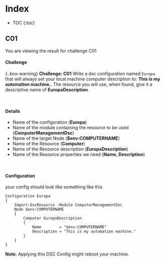# Index

* TOC
{:toc}


## C01

You are viewing the result for challenge C01

#### Challenge

{:.box-warning}
**Challenge: C01** Write a dsc configuration named `Europa` that will always set your local machine computer description to: **This is my automation machine.**. 
The resource you will use, when found, give it a descriptive name of **EuropaDescription**.

<br>

#### Details
* Name of the configuration (**Europa**)
* Name of the module containing the resource to be used (**ComputerManagementDsc**)
* Name of the target Node (**$env:COMPUTERNAME**)
* Name of the Resource (**Computer**)
* Name of the Resource description (**EuropaDescription**)
* Name of the Resource properties we need (**Name, Description**)

<br>

#### Configuration
your config should look like something like this
```posh
Configuration Europa
{
    Import-DscResource -Module ComputerManagementDsc
    Node $env:COMPUTERNAME
    {
        Computer EuropaDescription
        {
            Name        = "$env:COMPUTERNAME"
            Description = "This is my automation machine."
        }
    }
}

```
**Note**: Applying this DSC Config might reboot your machine.

